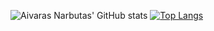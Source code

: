 ![Aivaras Narbutas' GitHub stats](https://github-readme-stats-git-master-aivarasnarbutas-projects.vercel.app/api?username=AivarasNarbutas)
[![Top Langs](https://github-readme-stats-git-master-aivarasnarbutas-projects.vercel.app/api/top-langs/?username=AivarasNarbutas)](https://github.com/anuraghazra/github-readme-stats)
<!-- 
**AivarasNarbutas/AivarasNarbutas** is a ✨ _special_ ✨ repository because its `README.md` (this file) appears on your GitHub profile.

Here are some ideas to get you started:

- 🔭 I’m currently working on ...
- 🌱 I’m currently learning ...
- 👯 I’m looking to collaborate on ...
- 🤔 I’m looking for help with ...
- 💬 Ask me about ...
- 📫 How to reach me: ...
- 😄 Pronouns: ...
- ⚡ Fun fact: ...
-->
